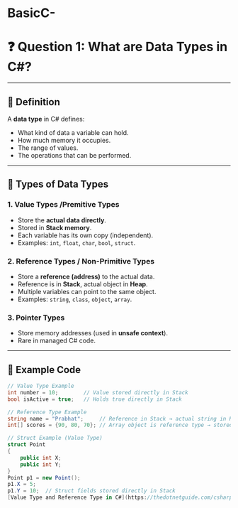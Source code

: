 # BasicC-
# ❓ Question 1: What are Data Types in C#?

---

## 📖 Definition
A **data type** in C# defines:
- What kind of data a variable can hold.
- How much memory it occupies.
- The range of values.
- The operations that can be performed.

---

## 🔹 Types of Data Types

### 1. Value Types /Premitive Types
- Store the **actual data directly**.
- Stored in **Stack memory**.
- Each variable has its own copy (independent).
- Examples: `int`, `float`, `char`, `bool`, `struct`.

### 2. Reference Types / Non-Primitive Types
- Store a **reference (address)** to the actual data.
- Reference is in **Stack**, actual object in **Heap**.
- Multiple variables can point to the same object.
- Examples: `string`, `class`, `object`, `array`.

### 3. Pointer Types
- Store memory addresses (used in **unsafe context**).
- Rare in managed C# code.

---

## 📝 Example Code

```csharp
// Value Type Example
int number = 10;        // Value stored directly in Stack
bool isActive = true;   // Holds true directly in Stack

// Reference Type Example
string name = "Prabhat";     // Reference in Stack → actual string in Heap
int[] scores = {90, 80, 70}; // Array object is reference type → stored in Heap

// Struct Example (Value Type)
struct Point
{
    public int X;
    public int Y;
}
Point p1 = new Point();
p1.X = 5; 
p1.Y = 10;  // Struct fields stored directly in Stack
[Value Type and Reference Type in C#](https://thedotnetguide.com/csharp-value-type-and-reference-type/)

